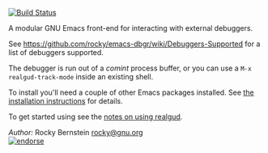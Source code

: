 [![Build Status](https://travis-ci.org/rocky/emacs-dbgr.png)](https://travis-ci.org/rocky/emacs-dbgr)

A modular GNU Emacs front-end for interacting with external debuggers.

See https://github.com/rocky/emacs-dbgr/wiki/Debuggers-Supported for a list of debuggers supported.

The debugger is run out of a *comint* process buffer, or you can use a
`M-x realgud-track-mode` inside an existing shell.

To install you'll need a couple of other Emacs packages installed. See
[the installation instructions](http://wiki.github.com/rocky/emacs-dbgr/how-to-install)
for details.

To get started using see the
[notes on using realgud](http://wiki.github.com/rocky/emacs-dbgr/how-to-use).

*Author:*  Rocky Bernstein <rocky@gnu.org> <br>
[![endorse](https://api.coderwall.com/rocky/endorsecount.png)](https://coderwall.com/rocky)
